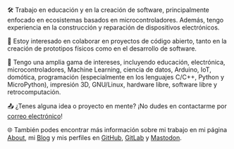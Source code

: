 🛠️ Trabajo en educación y en la creación de software, principalmente enfocado en ecosistemas basados en microcontroladores. Además, tengo experiencia en la construcción y reparación de dispositivos electrónicos.

💞️ Estoy interesado en colaborar en proyectos de código abierto, tanto en la creación de prototipos físicos como en el desarrollo de software.

👀 Tengo una amplia gama de intereses, incluyendo educación, electrónica, microcontroladores, Machine Learning, ciencia de datos, Arduino, IoT, domótica, programación (especialmente en los lenguajes C/C++, Python y MicroPython), impresión 3D, GNU/Linux, hardware libre, software libre y retrocomputación.

📤 ¿Tenes alguna idea o proyecto en mente? ¡No dudes en contactarme por [correo electrónico](mailto:lmtreser@gmail.com)!

🌐 También podes encontrar más información sobre mi trabajo en mi página [About](https://lmtreser.github.io/), mi [Blog](https://www.automatismos-mdq.com.ar) y mis perfiles en [GitHub](https://github.com/lmtreser), [GitLab](https://gitlab.com/lmtreser) y [Mastodon](https://mastodon.online/@lmtreser).
